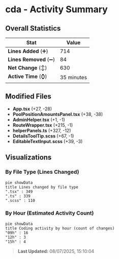 # cda - Activity Summary 

## Overall Statistics

| Stat                   | Value                                                             |
| ---------------------- | ----------------------------------------------------------------- |
| **Lines Added** (➕)   | 714                                          |
| **Lines Removed** (➖) | 84                                        |
| **Net Change** (↕)    | 630                |
| **Active Time** (⌚)   | 35 minutes |


## Modified Files
- **App.tsx** (+27, -28)
- **PoolPositionAmountsPanel.tsx** (+38, -38)
- **AdminHelper.tsx** (+1, -1)
- **RouteWrapper.tsx** (+215, -1)
- **helperPanels.ts** (+327, -12)
- **DetailsToolTip.scss** (+67, -1)
- **EditableTextInput.scss** (+39, -3)

## Visualizations

### By File Type (Lines Changed)

```mermaid
pie showData
title Lines changed by file type
".tsx" : 349
".ts" : 339
".scss" : 110
```

### By Hour (Estimated Activity Count)

```mermaid
pie showData
title Coding activity by hour (count of changes)
"09h" : 16
"12h" : 3
"15h" : 4
```


> **Last Updated:** 08/07/2025, 15:10:04